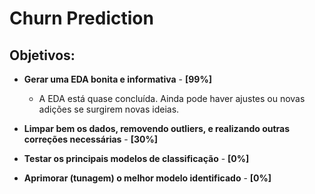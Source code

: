 # Churn Prediction

## Objetivos:

- **Gerar uma EDA bonita e informativa** - **[99%]**
  - A EDA está quase concluída. Ainda pode haver ajustes ou novas adições se surgirem novas ideias.

- **Limpar bem os dados, removendo outliers, e realizando outras correções necessárias** - **[30%]**

- **Testar os principais modelos de classificação** - **[0%]**

- **Aprimorar (tunagem) o melhor modelo identificado** - **[0%]**

    